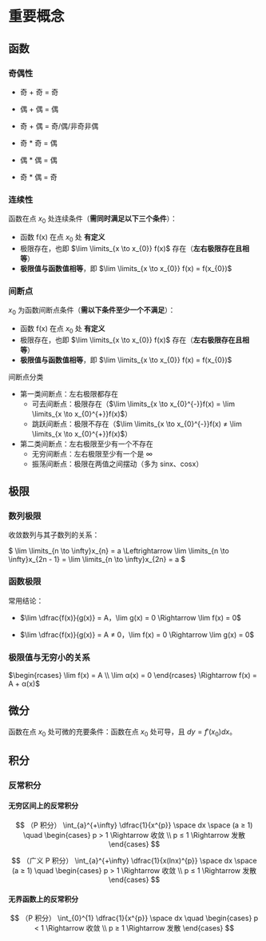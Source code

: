 # 重要概念

## 函数

### 奇偶性

- 奇 + 奇 = 奇
- 偶 + 偶 = 偶
- 奇 + 偶 = 奇/偶/非奇非偶

- 奇 \* 奇 = 偶
- 偶 \* 偶 = 偶
- 奇 \* 偶 = 奇

### 连续性

函数在点 $x_{0}$ 处连续条件（**需同时满足以下三个条件**）：

- 函数 f(x) 在点 $x_{0}$ 处 **有定义**
- 极限存在，也即 $\lim \limits_{x \to x_{0}} f(x)$ 存在（**左右极限存在且相等**）
- **极限值与函数值相等**，即 $\lim \limits_{x \to x_{0}} f(x) = f(x_{0})$

### 间断点

$x_{0}$ 为函数间断点条件（**需以下条件至少一个不满足**）：

- 函数 f(x) 在点 $x_{0}$ 处 **有定义**
- 极限存在，也即 $\lim \limits_{x \to x_{0}} f(x)$ 存在（**左右极限存在且相等**）
- **极限值与函数值相等**，即 $\lim \limits_{x \to x_{0}} f(x) = f(x_{0})$

间断点分类

- 第一类间断点：左右极限都存在
  - 可去间断点：极限存在（$\lim \limits_{x \to x_{0}^{-}}f(x) = \lim \limits_{x \to x_{0}^{+}}f(x)$）
  - 跳跃间断点：极限不存在（$\lim \limits_{x \to x_{0}^{-}}f(x) ≠ \lim \limits_{x \to x_{0}^{+}}f(x)$）
- 第二类间断点：左右极限至少有一个不存在
  - 无穷间断点：左右极限至少有一个是 $\infty$
  - 振荡间断点：极限在两值之间摆动（多为 sinx、cosx）

## 极限

### 数列极限

收敛数列与其子数列的关系：

$
\lim \limits_{n \to \infty}x_{n} = a
\Leftrightarrow
\lim \limits_{n \to \infty}x_{2n - 1} = \lim \limits_{n \to \infty}x_{2n} = a
$

### 函数极限

常用结论：

- $\lim \dfrac{f(x)}{g(x)} = A，\lim g(x) = 0 \Rightarrow \lim f(x) = 0$

- $\lim \dfrac{f(x)}{g(x)} = A ≠ 0，\lim f(x) = 0 \Rightarrow \lim g(x) = 0$

### 极限值与无穷小的关系

$\begin{rcases} \lim f(x) = A \\ \lim α(x) = 0 \end{rcases} \Rightarrow f(x) = A + α(x)$

## 微分

函数在点 $x_{0}$ 处可微的充要条件：函数在点 $x_{0}$ 处可导，且 $dy = f'(x_{0})dx$。

## 积分

### 反常积分

#### 无穷区间上的反常积分

$$
（P 积分）
\int_{a}^{+\infty}
\dfrac{1}{x^{p}}
\space dx
\space (a ≥ 1)
\quad
\begin{cases}
p > 1 \Rightarrow 收敛
\\
p ≤ 1 \Rightarrow 发散
\end{cases}
$$

$$
（广义 P 积分）
\int_{a}^{+\infty}
\dfrac{1}{x(lnx)^{p}}
\space dx
\space (a ≥ 1)
\quad
\begin{cases}
p > 1 \Rightarrow 收敛
\\
p ≤ 1 \Rightarrow 发散
\end{cases}
$$

#### 无界函数上的反常积分

$$
（P 积分）
\int_{0}^{1}
\dfrac{1}{x^{p}}
\space dx
\quad
\begin{cases}
p < 1 \Rightarrow 收敛
\\
p ≥ 1 \Rightarrow 发散
\end{cases}
$$
